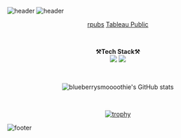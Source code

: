 ![header](https://capsule-render.vercel.app/api?type=waving&color=a13aa4&height=120&text=blueberrysmoooothie&animation=twinkling&fontColor=13eab4&fontSize=40&fontAlignY=20&stroke=FFFFFF)
![header](https://capsule-render.vercel.app/api?type=waving&color=313a74&section=footer&reversal=true&height=120&animation=twinkling&text=&fontColor=13eab4&fontSize=100&fontAlignY=75&stroke=FFFFFF)


<p align="center">
  <a href="https://rpubs.com/blueberrysmoooothie">rpubs</a>
  <a href="https://public.tableau.com/app/profile/hansu.jeong">Tableau Public</a>
</p>

</br>

<p align="center" display="inline-block">
  <Strong>⚒️Tech Stack⚒️</Strong><br>
  <img src="https://img.shields.io/badge/Python-3776AB.svg?&style=for-the-badge&logo=Python&logoColor=white"> 
   <img src="https://img.shields.io/badge/R-FCC624.svg?&style=for-the-badge&logo=Linux&logoColor=black">

</p>

</br>

<div align="center">

![blueberrysmoooothie's GitHub stats](https://github-readme-stats.vercel.app/api?username=blueberrysmoooothie&show_icons=true&theme=swift)

</br>

[![trophy](https://github-profile-trophy.vercel.app/?username=blueberrysmoooothie&row=1)](https://github.com/ryo-ma/github-profile-trophy)

</div>

![footer](https://capsule-render.vercel.app/api?type=waving&section=footer&color=random)

